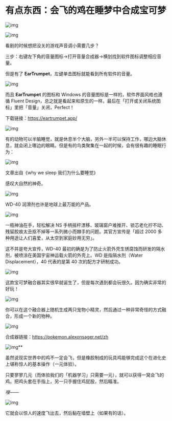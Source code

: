 # 有点东西：会飞的鸡在睡梦中合成宝可梦

![img](https://i.loli.net/2021/10/05/X5IUZ8sk67l4dyN.jpg)



![img](https://paper-clips.vercel.app/IMAGE_HOST/2415.png)

看剧的时候想把没关的游戏声音调小需要几步？

三步：右键左下角的音量图标→打开音量合成器→横划找到软件图标调整相应音量。

但是有了 **EarTrumpet**，左键单击图标就能看到所有软件的音量。

![img](https://paper-clips.vercel.app/IMAGE_HOST/5325.png)

而且 **EarTrumpet** 的图标和 Windows 的音量图标是一样的，软件界面风格也遵循 Fluent Design，总之就是看起来和原生的一样。最后在「打开或关闭系统图标」里把「音量」关闭，Perfect！

下载链接：https://eartrumpet.app/

![img](https://paper-clips.vercel.app/IMAGE_HOST/6362.png)

有的动物可以半脑睡觉，就是休息半个大脑，另外一半可以保持工作，哪边大脑休息，就会闭上哪边的眼睛。但是有的鸟类聚集在一起的时候，会有很有趣的睡眠行为：

![img](https://paper-clips.vercel.app/IMAGE_HOST/1556.jpg)

文章出自《why we sleep 我们为什么要睡觉》

感叹大自然的神奇。

![img](https://paper-clips.vercel.app/IMAGE_HOST/2621.png)

WD-40 润滑剂也许是地球上最万能的产品。

![img](https://paper-clips.vercel.app/IMAGE_HOST/1251.jpg)

一瓶神油在手，轻松解决 NS 手柄摇杆漂移、玻璃窗户难推开、锁芯老化拧不动、残留胶痕太丑抠不掉等一系列微小而棘手的问题。其官方宣传是「超过 2000 多种用途让人们喜爱，从太空到家庭妙用无穷」。

这不并是夸大宣传，WD-40 最初的确是为了防止火箭外壳生锈腐蚀而研发的隔水剂，被喷涂在美国宇宙神运载火箭的外壳上。WD 是指隔水剂（Water Displacement），40 代表的是第 40 次的配方才研制成功。

![img](https://paper-clips.vercel.app/IMAGE_HOST/2672.png)

这款宝可梦融合器其实很早就诞生了，但是每次遇到都会玩很久。因为确实非常的好玩！

![img](https://paper-clips.vercel.app/IMAGE_HOST/8686.png)

你可以在这个融合器上随机生成两只宠物小精灵，然后通过一种非常奇怪的方式融合，形成一个新的物种。

![img](https://paper-clips.vercel.app/IMAGE_HOST/3274.png)

合成器链接：https://pokemon.alexonsager.net/zh

![img](https://paper-clips.vercel.app/IMAGE_HOST/1636.png)**

虽然说现实世界中的鸡不一定会飞，但是橡胶制成的玩具鸡能够完成这个在进化史上堪称惊人的基本操作（一元体验）。

只要寥寥几元（而体验我们的「机器学习」只需要一元），就可以获得一窝会飞的鸡。把鸡头套在手指上，另一只手握住鸡屁股，然后瞄准。

*嗖——*

![img](https://paper-clips.vercel.app/IMAGE_HOST/1533.gif)

它就会以惊人的速度飞出去，然后黏在墙壁上（如果有的话）。

